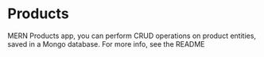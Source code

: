 # Products
MERN Products app, you can perform CRUD operations on product entities, saved in a Mongo database. For more info, see the README
